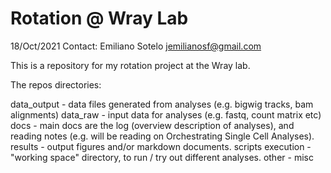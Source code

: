 # Rotation @ Wray Lab

18/Oct/2021
Contact: Emiliano Sotelo jemilianosf@gmail.com

This is a repository for my rotation project at the Wray lab.

The repos directories:

data_output - data files generated from analyses (e.g. bigwig tracks, bam alignments)
data_raw - input data for analyses (e.g. fastq, count matrix etc)
docs - main docs are the log (overview description of analyses), and reading notes (e.g. will be reading on Orchestrating Single Cell Analyses).
results - output figures and/or markdown documents.
scripts
execution - "working space" directory, to run / try out different analyses.
other - misc